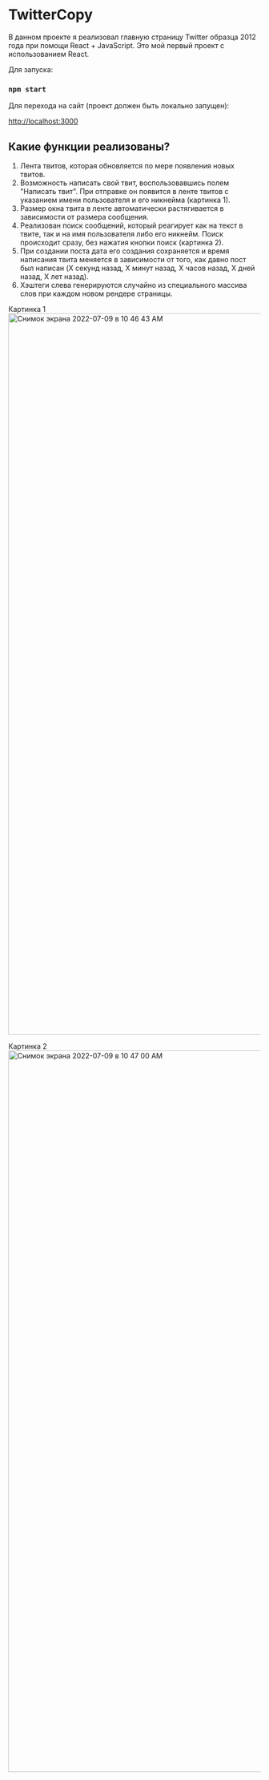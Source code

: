 # TwitterCopy

В данном проекте я реализовал главную страницу Twitter образца 2012 года при помощи React + JavaScript. Это мой первый проект с использованием React.

Для запуска:

### `npm start`

Для перехода на сайт (проект должен быть локально запущен):

[http://localhost:3000](http://localhost:3000)

## Какие функции реализованы?

1. Лента твитов, которая обновляется по мере появления новых твитов.
2. Возможность написать свой твит, воспользовавшись полем "Написать твит". При отправке он появится в ленте твитов с указанием имени пользователя и его никнейма (картинка 1).
3. Размер окна твита в ленте автоматически растягивается в зависимости от размера сообщения.
4. Реализован поиск сообщений, который реагирует как на текст в твите, так и на имя пользователя либо его никнейм. Поиск происходит сразу, без нажатия кнопки поиск (картинка 2).
5. При создании поста дата его создания сохраняется и время написания твита меняется в зависимости от того, как давно пост был написан (X секунд назад, X минут назад, X часов назад, X дней назад, X лет назад).
6. Хэштеги слева генерируются случайно из специального массива слов при каждом новом рендере страницы.

Картинка 1
<img width="1440" alt="Снимок экрана 2022-07-09 в 10 46 43 AM" src="https://user-images.githubusercontent.com/91781655/178097168-640cb589-2867-4847-b763-5cb816a5f2e7.png">

Картинка 2
<img width="1440" alt="Снимок экрана 2022-07-09 в 10 47 00 AM" src="https://user-images.githubusercontent.com/91781655/178097189-3c3b893f-fb6c-482b-bbc6-6ca374771a57.png">
